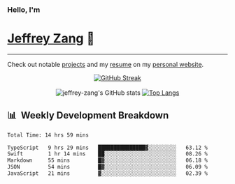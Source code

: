 
### Hello, I'm 
# [Jeffrey Zang](https://www.linkedin.com/in/jeffreyzang/) 🦀

---

Check out notable [projects](https://jeffz.dev/projects) and my [resume](https://jeffz.dev/resume) on my [personal website](https://jeffz.dev/).

<div align = 'center'>

[![GitHub Streak](https://github-readme-streak-stats.herokuapp.com/?user=jeffrey-zang&theme=tokyonight)](https://git.io/streak-stats)
<br></br>
![jeffrey-zang's GitHub stats](https://github-readme-stats.vercel.app/api?username=jeffrey-zang&show_icons=true&theme=tokyonight&hide_rank=true&hide=stars) 
[![Top Langs](https://github-readme-stats.vercel.app/api/top-langs/?username=jeffrey-zang&hide=ShaderLab,HLSL&layout=compact&theme=tokyonight)](https://github.com/anuraghazra/github-readme-stats)

</div>

## 📊 &nbsp;Weekly Development Breakdown
<!--START_SECTION:waka-->

```txt
Total Time: 14 hrs 59 mins

TypeScript   9 hrs 29 mins   ███████████████▓░░░░░░░░░   63.12 %
Swift        1 hr 14 mins    ██░░░░░░░░░░░░░░░░░░░░░░░   08.26 %
Markdown     55 mins         █▓░░░░░░░░░░░░░░░░░░░░░░░   06.18 %
JSON         54 mins         █▓░░░░░░░░░░░░░░░░░░░░░░░   06.09 %
JavaScript   21 mins         ▓░░░░░░░░░░░░░░░░░░░░░░░░   02.39 %
```

<!--END_SECTION:waka-->

